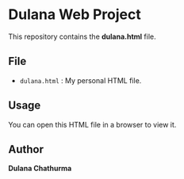 # Dulana Web Project

This repository contains the **dulana.html** file.  

## File
- `dulana.html` : My personal HTML file.

## Usage
You can open this HTML file in a browser to view it.

## Author
**Dulana Chathurma**
